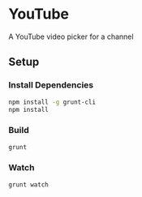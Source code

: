 # YouTube

A YouTube video picker for a channel

## Setup

### Install Dependencies

```bash
npm install -g grunt-cli
npm install
```

### Build

```bash
grunt
```

### Watch

```bash
grunt watch
```

